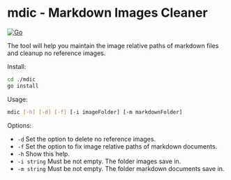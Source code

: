 # mdic - Markdown Images Cleaner

[![Go](https://github.com/bunnier/mdic/actions/workflows/go.yml/badge.svg)](https://github.com/bunnier/mdic/actions/workflows/go.yml)

The tool will help you maintain the image relative paths of markdown files and cleanup no reference images.

Install:

```bash
cd ./mdic
go install
```

Usage:

```bash
mdic [-h] [-d] [-f] [-i imageFolder] [-m markdownFolder] 
```

Options:

- `-d` Set the option to delete no reference images.
- `-f` Set the option to fix image relative paths of markdown documents.
- `-h` Show this help.
- `-i string` Must be not empty. The folder images save in.
- `-m string` Must be not empty. The folder markdown documents save in.
